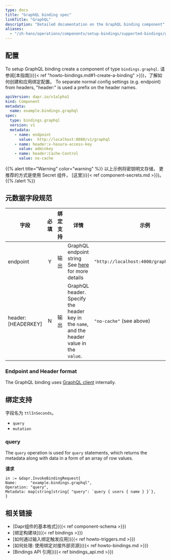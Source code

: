 ```yaml
---
type: docs
title: "GraphQL binding spec"
linkTitle: "GraphQL"
description: "Detailed documentation on the GraphQL binding component"
aliases:
  - "/zh-hans/operations/components/setup-bindings/supported-bindings/graphql/"
---
```


## 配置

To setup GraphQL binding create a component of type `bindings.graphql`. 请参阅[本指南]({{< ref "howto-bindings.md#1-create-a-binding" >}})，了解如何创建和应用绑定配置。 To separate normal config settings (e.g. endpoint) from headers, "header:" is used a prefix on the header names.


```yaml
apiVersion: dapr.io/v1alpha1
kind: Component
metadata:
  name: example.bindings.graphql
spec:
  type: bindings.graphql
  version: v1
  metadata:
    - name: endpoint
      value:  http://localhost:8080/v1/graphql
    - name: header:x-hasura-access-key
      value: adminkey
    - name: header:Cache-Control
      value: no-cache
```

{{% alert title="Warning" color="warning" %}}
以上示例将密钥明文存储， 更推荐的方式是使用 Secret 组件， [这里]({{< ref component-secrets.md >}})。
{{% /alert %}}

## 元数据字段规范

| 字段                 | 必填 | 绑定支持 | 详情                                                                                         | 示例                                        |
| ------------------ |:--:| ---- | ------------------------------------------------------------------------------------------ | ----------------------------------------- |
| endpoint           | Y  | 输出   | GraphQL endpoint string See [here](#url-format) for more details                           | `"http://localhost:4000/graphql/graphql"` |
| header:[HEADERKEY] | N  | 输出   | GraphQL header. Specify the header key in the `name`, and the header value in the `value`. | `"no-cache"` (see above)                  |

### Endpoint and Header format

The GraphQL binding uses [GraphQL client](https://github.com/machinebox/graphql) internally.

## 绑定支持

字段名为 `ttlInSeconds`。

- `query`
- `mutation`

### query

The `query` operation is used for `query` statements, which returns the metadata along with data in a form of an array of row values.

**请求**

```golang
in := &dapr.InvokeBindingRequest{
Name:      "example.bindings.graphql",
Operation: "query",
Metadata: map[string]string{ "query": `query { users { name } }`},
}
```

## 相关链接

- [Dapr组件的基本格式]({{< ref component-schema >}})
- [绑定构建块]({{< ref bindings >}})
- [如何通过输入绑定触发应用]({{< ref howto-triggers.md >}})
- [如何处理: 使用绑定对接外部资源]({{< ref howto-bindings.md >}})
- [Bindings API 引用]({{< ref bindings_api.md >}})

